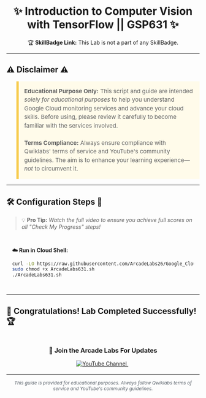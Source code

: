 
<h1 align="center">
✨  Introduction to Computer Vision with TensorFlow || GSP631 ✨
</h1>

<div align="center">

🏆 **SkillBadge Link:** This Lab is not a part of any SkillBadge.

</div>

---

## ⚠️ Disclaimer ⚠️

<blockquote style="background-color: #fffbea; border-left: 6px solid #f7c948; padding: 1em; font-size: 15px; line-height: 1.5;">
  <strong>Educational Purpose Only:</strong> This script and guide are intended <em>solely for educational purposes</em> to help you understand Google Cloud monitoring services and advance your cloud skills. Before using, please review it carefully to become familiar with the services involved.
  <br><br>
  <strong>Terms Compliance:</strong> Always ensure compliance with Qwiklabs' terms of service and YouTube's community guidelines. The aim is to enhance your learning experience—<em>not</em> to circumvent it.
</blockquote>

---

## 🛠️ Configuration Steps 🚀

> 💡 **Pro Tip:** *Watch the full video to ensure you achieve full scores on all "Check My Progress" steps!*


<div style="padding: 15px; margin: 10px 0;">
<p><strong>☁️ Run in Cloud Shell:</strong></p>



```bash
curl -LO https://raw.githubusercontent.com/ArcadeLabs26/Google_Cloud/main/Introduction%20to%20Computer%20Vision%20with%20TensorFlow/ArcadeLabs631.sh
sudo chmod +x ArcadeLabs631.sh
./ArcadeLabs631.sh
```

</div>

---



## 🎉 **Congratulations! Lab Completed Successfully!** 🏆  

<div align="center" style="padding: 5px;">
  <h3>📱 Join the Arcade Labs For Updates</h3>
  
  <a href="https://www.youtube.com/@ArcadeLabs26?sub_confirmation=1">
    <img src="https://img.shields.io/badge/Subscribe-Arcade%20Labs-FF0000?style=for-the-badge&logo=youtube&logoColor=white" alt="YouTube Channel">
  </a>
  &nbsp;

</div>

---

<div align="center">
  <p style="font-size: 12px; color: #586069;">
    <em>This guide is provided for educational purposes. Always follow Qwiklabs terms of service and YouTube's community guidelines.</em>
  </p>

</div>
